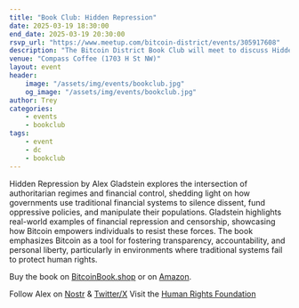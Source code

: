 ```yaml
---
title: "Book Club: Hidden Repression"
date: 2025-03-19 18:30:00
end_date: 2025-03-19 20:30:00
rsvp_url: "https://www.meetup.com/bitcoin-district/events/305917608"
description: "The Bitcoin District Book Club will meet to discuss Hidden Repression by Alex Gladstein!"
venue: "Compass Coffee (1703 H St NW)"
layout: event
header:
    image: "/assets/img/events/bookclub.jpg"
    og_image: "/assets/img/events/bookclub.jpg"
author: Trey
categories:
    - events
    - bookclub
tags:
    - event
    - dc
    - bookclub
---
```


Hidden Repression by Alex Gladstein explores the intersection of authoritarian regimes and financial control, shedding light on how governments use traditional financial systems to silence dissent, fund oppressive policies, and manipulate their populations. Gladstein highlights real-world examples of financial repression and censorship, showcasing how Bitcoin empowers individuals to resist these forces. The book emphasizes Bitcoin as a tool for fostering transparency, accountability, and personal liberty, particularly in environments where traditional systems fail to protect human rights.

Buy the book on <a href="http://bitcoinbook.shop/">BitcoinBook.shop</a> or on <a href="https://a.co/d/eTddH7N">Amazon</a>.

Follow Alex on <a href="http://primal.net/gladstein">Nostr</a> & <a href="https://x.com/gladstein">Twitter/X</a>
Visit the <a href="https://hrf.org/">Human Rights Foundation</a>